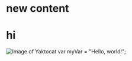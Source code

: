 # new content
# hi
![Image of Yaktocat](https://octodex.github.com/images/yaktocat.png)
var myVar = "Hello, world!";
